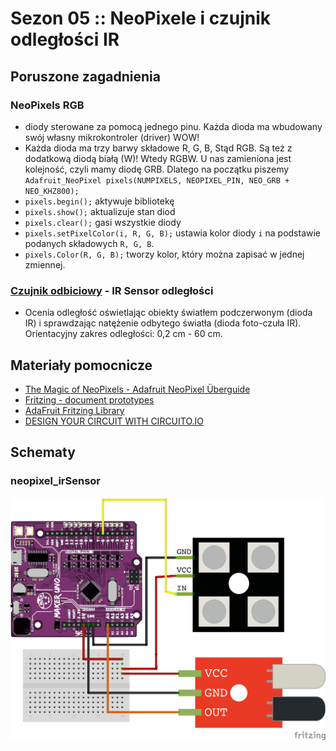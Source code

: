# Sezon 05 :: NeoPixele i czujnik odległości IR

## Poruszone zagadnienia

### NeoPixels RGB
- diody sterowane za pomocą jednego pinu. Każda dioda ma wbudowany swój własny mikrokontroler (driver) WOW!
- Każda dioda ma trzy barwy składowe R, G, B, Stąd RGB. Są też z dodatkową diodą białą (W)! Wtedy RGBW. U nas zamieniona jest kolejność, czyli mamy diodę GRB. Dlatego na początku piszemy `Adafruit_NeoPixel pixels(NUMPIXELS, NEOPIXEL_PIN, NEO_GRB + NEO_KHZ800);`
- `pixels.begin();` aktywuje bibliotekę
- `pixels.show();` aktualizuje stan diod
- `pixels.clear();` gasi wszystkie diody
- `pixels.setPixelColor(i, R, G, B);` ustawia kolor diody `i` na podstawie podanych składowych `R, G, B`. 
- `pixels.Color(R, G, B);` tworzy kolor, który można zapisać w jednej zmiennej.

### [Czujnik odbiciowy](https://github.com/CreativeCodingPL/PhysicalComputing/tree/2019/s01_pierwsza_dioda_i_prezenty#czujnik-odbiciowy) - IR Sensor odległości
- Ocenia odległość oświetlając obiekty światłem podczerwonym (dioda IR) i sprawdzając natężenie odbytego światła (dioda foto-czuła IR). Orientacyjny zakres odległości: 0,2 cm - 60 cm. 


## Materiały pomocnicze 
- [The Magic of NeoPixels - Adafruit NeoPixel Überguide](https://learn.adafruit.com/adafruit-neopixel-uberguide/the-magic-of-neopixels)
- [Fritzing - document prototypes](http://fritzing.org/home/)
- [AdaFruit Fritzing Library](https://github.com/adafruit/Fritzing-Library)
- [DESIGN YOUR CIRCUIT WITH CIRCUITO.IO](https://www.circuito.io)

## Schematy

### neopixel_irSensor
![](neopixel_irSensor.png)

